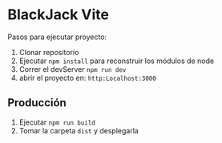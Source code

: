 # BlackJack Vite

Pasos para ejecutar proyecto:

1. Clonar repositorio
2. Ejecutar ```npm install``` para reconstruir los módulos de node
3. Correr el devServer ```npm run dev```
4. abrir el proyecto en: ```http:Localhost:3000```

## Producción

1. Ejecutar ```npm run build```
2. Tomar la carpeta ```dist``` y desplegarla